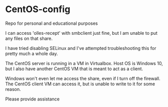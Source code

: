 # CentOS-config
Repo for personal and educational purposes

I can access 'olles-recept' with smbclient just fine, but I am unable to put any files on that share.

I have tried disabling SELinux and I've attempted troubleshooting this for pretty much a whole day.

The CentOS server is running in a VM in Virtualbox. Host OS is Windows 10, but I also have another CentOS VM that is meant to act as a client.

Windows won't even let me access the share, even if I turn off the firewall. The CentOS client VM can access it, but is unable to write to it for some reason.

Please provide assistance
